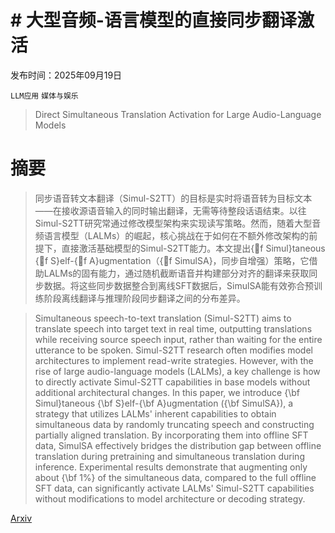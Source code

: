 # # 大型音频-语言模型的直接同步翻译激活

发布时间：2025年09月19日

`LLM应用` `媒体与娱乐`

> Direct Simultaneous Translation Activation for Large Audio-Language Models

# 摘要

> 同步语音转文本翻译（Simul-S2TT）的目标是实时将语音转为目标文本——在接收源语音输入的同时输出翻译，无需等待整段话语结束。以往Simul-S2TT研究常通过修改模型架构来实现读写策略。然而，随着大型音频语言模型（LALMs）的崛起，核心挑战在于如何在不额外修改架构的前提下，直接激活基础模型的Simul-S2TT能力。本文提出{f Simul}taneous {f S}elf-{f A}ugmentation（{f SimulSA}，同步自增强）策略，它借助LALMs的固有能力，通过随机截断语音并构建部分对齐的翻译来获取同步数据。将这些同步数据整合到离线SFT数据后，SimulSA能有效弥合预训练阶段离线翻译与推理阶段同步翻译之间的分布差异。

> Simultaneous speech-to-text translation (Simul-S2TT) aims to translate speech into target text in real time, outputting translations while receiving source speech input, rather than waiting for the entire utterance to be spoken. Simul-S2TT research often modifies model architectures to implement read-write strategies. However, with the rise of large audio-language models (LALMs), a key challenge is how to directly activate Simul-S2TT capabilities in base models without additional architectural changes. In this paper, we introduce {\bf Simul}taneous {\bf S}elf-{\bf A}ugmentation ({\bf SimulSA}), a strategy that utilizes LALMs' inherent capabilities to obtain simultaneous data by randomly truncating speech and constructing partially aligned translation. By incorporating them into offline SFT data, SimulSA effectively bridges the distribution gap between offline translation during pretraining and simultaneous translation during inference. Experimental results demonstrate that augmenting only about {\bf 1\%} of the simultaneous data, compared to the full offline SFT data, can significantly activate LALMs' Simul-S2TT capabilities without modifications to model architecture or decoding strategy.

[Arxiv](https://arxiv.org/abs/2509.15692)